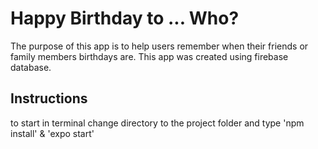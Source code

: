# Happy Birthday to ... Who? 
The purpose of this app is to help users remember when their friends or family members birthdays are. This app was created using firebase database. 

## Instructions
to start in terminal change directory to the project folder and type 'npm install' & 'expo start'
